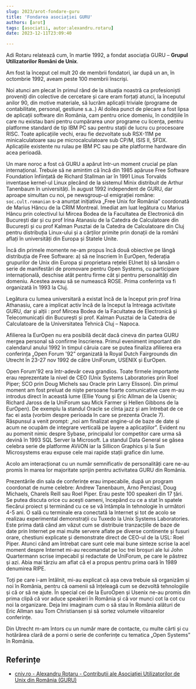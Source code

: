 ```yaml
---
slug: 2023/arot-fondare-guru
title: 'Fondarea asociației GURU'
authors: [arot]
tags: [asociatii, autor:alexandru.rotaru]
date: 2023-12-11T23:09:40

---
```


Adi Rotaru relatează cum, în martie 1992, a fondat asociația GURU – **Grupul Utilizatorilor Români de Unix**.

<!-- truncate -->

Am fost la început cel mult 20 de membrii fondatori, iar după un an, în octombrie 1992, aveam peste 100 membrii înscriși.

Noi atunci am plecat în primul rând de la situația noastră ca profesioniști proveniți din colective de cercetare și care eram forțați atunci, la începutul anilor 90, din motive materiale, să lucrăm aplicații triviale (programe de contabilitate, personal, gestiune s.a..) Al doilea punct de plecare a fost lipsa de aplicații software din România, cam pentru orice domeniu, în condițiile în care nu existau bani pentru cumpărarea unor programe cu licența, pentru platforme standard de tip IBM PC sau pentru stații de lucru cu procesoare RISC. Toate aplicațiile vechi, erau fie dezvoltate sub RSX-11M pe minicalculatoare sau pe microcalculatoare sub CP/M, ISIS II, SFDX. Aplicațiile existente nu rulau pe IBM PC sau pe alte platforme hardware din acea perioadă.

Un mare noroc a fost că GURU a apărut într-un moment crucial pe plan internațional. Trebuie să ne amintim că încă din 1985 apăruse Free Software Foundation înființată de Richard Stallman iar în 1991 Linus Torvalds inventase kernel-ul Linux plecând de la sistemul Minix distribuit de Arthur Tanenbaum în universități. În august 1992 independent de GURU, dar aproape simultan cu noi, pe newsgroup-ul emigrației române: `soc.cult.romanian` s-a anunțat inițiativa „Free Unix for România” coordonată de Marius Hâncu de la CRIM Montreal. Imediat am luat legătura cu Marius Hâncu prin colectivul lui Mircea Bodea de la Facultatea de Electronică din București dar și cu prof Irina Atanasiu de la Catedra de Calculatoare din București și cu prof Kalman Pusztai de la Catedra de Calculatoare din Cluj pentru distribuția Linux-ului și a cărților primite prin donații de la români aflați în universități din Europa și Statele Unite.

Încă din primele momente ne-am propus încă două obiective pe lângă distribuția de Free Software:
a) să ne înscriem în EurOpen, federația grupurilor de Unix din Europa și proprietara rețelei EUnet
b) să lansăm o serie de manifestări de promovare pentru Open Systems, cu participare internațională, deschise atât pentru firme cât și pentru personalități din domeniu. Acestea aveau să se numească ROSE. Prima conferința va fi organizată în 1993 la Cluj.

Legătura cu lumea universitară a existat încă de la început prin prof Irina
Athanasiu, care a implicat activ încă de la început la întreaga activitate GURU, dar și alții : prof Mircea Bodea de la Facultatea de Electronică și Telecomunicații din București și prof. Kalman Pusztai de la Catedra de Calculatoare de la Universitatea Tehnică Cluj – Napoca.

Afilierea la EurOpen nu era posibilă decât dacă cineva din partea GURU mergea personal să confirme înscrierea. Primul eveniment important din calendarul anului 1992 în timpul căruia care se putea finaliza afilierea era conferința „Open Forum '92” organizată la Royal Dutch Fairgrounds din Utrecht în 23-27 nov 1992 de către UniForum, USENIX și EurOpen.

Open Forum'92 era într-adevăr ceva grandios. Toate firmele importante erau reprezentate la nivel de CEO (Unix Systems Laboratories prin Roel Piper; SCO prin Doug Michels sau Oracle prin Larry Elisson). Din primul moment am fost preluat de niște persoane foarte comunicative care m-au introdus direct în această lume (Ellie Young și Eric Allman de la Usenix; Richard Jaross de la UniForum sau Mick Farmer și Hellen Gibbons de la EurOpen). De exemplu la standul Oracle se cînta jazz și
am întrebat de ce fac ei asta (vorbim despre perioada în care se prezenta Oracle 7). Răspunsul a venit prompt: „noi am finalizat engine-ul de baze de date și acum ne ocupăm de integrare verticală pe layere a aplicațiilor”. Evident nu au pomenit nimic despre Sybase, principalul lor competitor care urma să devină în 1993 SQL Server la Microsoft. La standul Data General se găsea celebra serie de platforme AViiON iar la Sillicon Graphics și la Sun Microsystems erau expuse cele mai rapide stații grafice din lume.

Acolo am interacționat cu un număr semnificativ de personalități care ne-au promis în marea lor majoritate sprijin pentru activitatea GURU din România.

Prezentările din sala de conferințe erau impecabile, după un program coordonat de nume celebre: Andrew Tanenbaum, Arno Penziasl, Doug Michaels, Charels Reill sau Roel Piper. Erau peste 100 speakeri din 17 țări. Se putea discuta orice cu acești oameni, începând cu ce a stat în spatele fiecărui proiect și terminând cu ce se vă întâmpla în tehnologie în următori 4-5 ani. O sală cu terminale era conectată la Internet și tot de acolo se realizau experimental demonstrații cu Tuxedo la Unix Systems Laboratories. Este prima dată când am văzut cum se distribuie tranzacțiile de baze de date prin Internet pe mai multe servere aflate pe diverse continente și fusuri orare, chestiuni explicate și demonstrate direct de CEO-ul de la USL: Roel Piper. Atunci când am întrebat care sunt cele mai bune sinteze scrise la acel moment despre Internet mi-au recomandat pe loc trei broșuri ale lui John Quartermann scrise impecabil și redactate de UniForum, pe care le păstrez și azi. Abia mai târziu am aflat că el a propus pentru prima oară în 1989 denumirea RIPE.

Toți pe care i-am întâlnit, mi-au explicat că așa ceva trebuie să organizăm și noi în România, pentru că oamenii să înțeleagă cum se dezvoltă tehnologiile și că or să ne ajute. În special cei de la EuroOpen și Usenix ne-au promis din prima clipă că vor aduce speakeri în România și că vor munci cot la cot cu noi la organizare. Deja îmi imaginam cum o să stau în România alături de Eric Allman sau Tom Christiansen și să sortez volumele viitoarelor conferințe.

Din Utrecht m-am întors cu un număr mare de contacte, cu multe cârti și cu hotărârea clară de a porni o serie de conferințe cu tematica „Open Systems” în România.

## Referințe

- [cniv.ro - Alexandru Rotaru - Contribuții ale Asociației Utilizatorilor de Unix din România (GURU)](https://cniv.ro/documents/26/CNIV_Volum_Aniversar_2023_-_Versiune_Online_DPxioQg.pdf)
